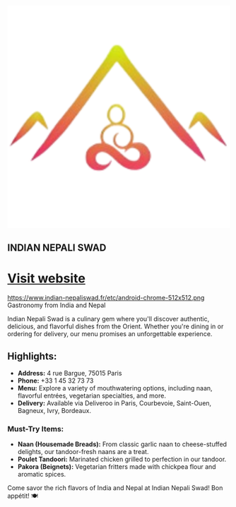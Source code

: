 ![<img src="./etc/android-chrome-512x512.png" width="100px"/>](./etc/android-chrome-512x512.png)
## INDIAN NEPALI SWAD
[Visit website][1]
==================
https://www.indian-nepaliswad.fr/etc/android-chrome-512x512.png
Gastronomy from India and Nepal

Indian Nepali Swad is a culinary gem where you'll discover authentic, delicious, and flavorful dishes from the Orient. Whether you're dining in or ordering for delivery, our menu promises an unforgettable experience.

Highlights:
-----------

-   **Address:** 4 rue Bargue, 75015 Paris
-   **Phone:** +33 1 45 32 73 73
-   **Menu:** Explore a variety of mouthwatering options, including naan, flavorful entrées, vegetarian specialties, and more.
-   **Delivery:** Available via Deliveroo in Paris, Courbevoie, Saint-Ouen, Bagneux, Ivry, Bordeaux.

### Must-Try Items:

-   **Naan (Housemade Breads):** From classic garlic naan to cheese-stuffed delights, our tandoor-fresh naans are a treat.
-   **Poulet Tandoori:** Marinated chicken grilled to perfection in our tandoor.
-   **Pakora (Beignets):** Vegetarian fritters made with chickpea flour and aromatic spices.

Come savor the rich flavors of India and Nepal at Indian Nepali Swad! Bon appétit! 🍽️

[1]: https://www.indian-nepaliswad.fr/
